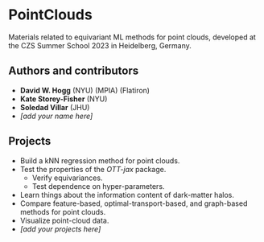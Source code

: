 # PointClouds
Materials related to equivariant ML methods for point clouds, developed at the CZS Summer School 2023 in Heidelberg, Germany.

## Authors and contributors
- **David W. Hogg** (NYU) (MPIA) (Flatiron)
- **Kate Storey-Fisher** (NYU)
- **Soledad Villar** (JHU)
- *[add your name here]*

## Projects
- Build a kNN regression method for point clouds.
- Test the properties of the *OTT-jax* package.
  - Verify equivariances.
  - Test dependence on hyper-parameters.
- Learn things about the information content of dark-matter halos.
- Compare feature-based, optimal-transport-based, and graph-based methods for point clouds.
- Visualize point-cloud data.
- *[add your projects here]*
